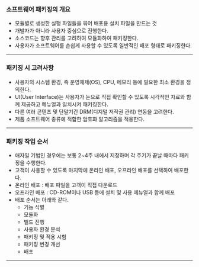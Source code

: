 ### 소프트웨어 패키징의 개요

- 모듈별로 생성한 실행 파일들을 묶어 배포용 설치 파일을 만드는 것
- 개발자가 아니라 사용자 중심으로 진행한다.
- 소스코드는 향후 관리를 고려하여 모듈화하여 패키징한다.
- 사용자가 소프트웨어를 손쉽게 사용할 수 있도록 일반적인 배포 형태로 패키징한다.

---

### 패키징 시 고려사항

- 사용자의 시스템 환경, 즉 운영체제(OS), CPU, 메모리 등에 필요한 최소 환경을 정의한다.
- UI(User Interface)는 사용자가 눈으로 직접 확인할 수 있도록 시각적인 자료와 함께 제공하고 메뉴얼과 일치시켜 패키징한다.
- 다른 여러 콘텐츠 및 단말기간 DRM(디지털 저작권 관리) 연동을 고려한다.
- 제품 소프트웨어 종류에 적합한 암호화 알고리즘을 적용한다.

---

### 패키징 작업 순서

- 애자일 기법인 경우에는 보통 2~4주 내에서 지정하며 각 주기가 끝날 때마다 패키징을 수행한다.
- 고객이 사용할 수 있도록 마지막에 온라인 배포, 오프라인 배포를 선택하여 배포한다.
- 온라인 배포 : 배포 파일을 고객이 직접 다운로드
- 오프라인 배포 : CD-ROM이나 USB 등에 설치 및 사용 메뉴얼과 함께 배포
- 배포 순서는 아래와 같다.
  - 기능 식별
  - 모듈화
  - 빌드 진행
  - 사용자 환경 분석
  - 패키징 및 적용 시험
  - 패키징 변경 개선
  - 배포

---
